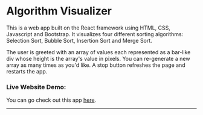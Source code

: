 # Algorithm Visualizer

This is a web app built on the React framework using HTML, CSS, Javascript and Bootstrap.
It visualizes four different sorting algorithms: Selection Sort, Bubble Sort, Insertion Sort and Merge Sort.

The user is greeted with an array of values each represented as a bar-like div whose height is the array's value in pixels.
You can re-generate a new array as many times as you'd like. A stop button refreshes the page and restarts the app.

### Live Website Demo:

You can go check out this app [here](https://sortingalgoviz2.vercel.app/).


______ 
